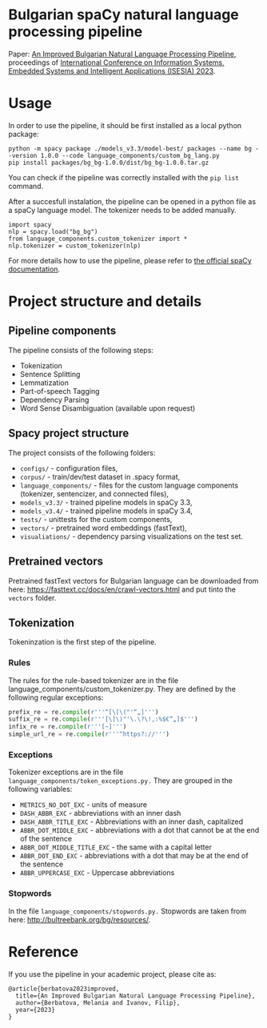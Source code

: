 # Bulgarian spaCy natural language processing pipeline

Paper: [An Improved Bulgarian Natural Language Processing Pipeline](https://www.researchgate.net/profile/Melania-Berbatova/publication/371081880_An_Improved_Bulgarian_Natural_Language_Processing_Pipeline/links/64787b68b3dfd73b7758815e/An-Improved-Bulgarian-Natural-Language-Processing-Pipeline.pdf), 
proceedings of [International Conference on Information Systems, Embedded Systems and Intelligent Applications (ISЕSIA) 2023](https://isesia.fmi.uni-sofia.bg/).


# Usage 

In order to use the pipeline, it should be first installed as a local python package:

```
python -m spacy package ./models_v3.3/model-best/ packages --name bg --version 1.0.0 --code language_components/custom_bg_lang.py
pip install packages/bg_bg-1.0.0/dist/bg_bg-1.0.0.tar.gz

```
You can check if the pipeline was correctly installed with the `pip list` command. 
 
After a succesfull instalation, the pipeline can be opened in a python file as a spaCy language model. The tokenizer needs to be added manually. 
```
import spacy
nlp = spacy.load("bg_bg")
from language_components.custom_tokenizer import *
nlp.tokenizer = custom_tokenizer(nlp)
```


For more details how to use the pipeline, please refer to [the official spaCy documentation](https://spacy.io/usage/models). 


# Project structure and details 

## Pipeline components 

The pipeline consists of the following steps:
- Tokenization
- Sentence Splitting
- Lemmatization
- Part-of-speech Tagging
- Dependency Parsing 
- Word Sense Disambiguation (available upon request) 


## Spacy project structure

The project consists of the following folders: 
- `configs/` - configuration files,
- `corpus/` - train/dev/test dataset in .spacy format,
- `language_components/` - files for the custom language components (tokenizer, sentencizer, and connected files), 
- `models_v3.3/` - trained pipeline models in spaCy 3.3, 
- `models_v3.4/` - trained pipeline models in spaCy 3.4,
- `tests/` - unittests for the custom components, 
- `vectors/` - pretrained word embeddings (fastText), 
- `visualiations/` - dependency parsing visualizations on the test set.

## Pretrained vectors

Pretrained fastText vectors for Bulgarian language can be downloaded from here: https://fasttext.cc/docs/en/crawl-vectors.html and put tinto the `vectors` folder.


## Tokenization 
Tokeninzation is the first step of the pipeline.  

### Rules 
The rules for the rule-based tokenizer are in the file language_components/custom_tokenizer.py. They are defined by the following regular exceptions: 

```python
prefix_re = re.compile(r'''^[\[\("'“„]''')
suffix_re = re.compile(r'''[\]\)"'\.\?\!,:%$€“„]$''')
infix_re = re.compile(r'''[~]''')
simple_url_re = re.compile(r'''^https?://''')
```

### Exceptions

Tokenizer exceptions are in the file  `language_components/token_exceptions.py.`
They are grouped in the following variables: 
- `METRICS_NO_DOT_EXC` - units of measure
- `DASH_ABBR_EXC` - abbreviations with an inner dash
- `DASH_ABBR_TITLE_EXC` - Abbreviations with an inner dash, capitalized
- `ABBR_DOT_MIDDLE_EXC` - abbreviations with a dot that cannot be at the end of the sentence
- `ABBR_DOT_MIDDLE_TITLE_EXC` - the same with a capital letter
- `ABBR_DOT_END_EXC` - abbreviations with a dot that may be at the end of the sentence
- `ABBR_UPPERCASE_EXC` - Uppercase abbreviations 

### Stopwords 
In the file `language_components/stopwords.py.` Stopwords are taken from here: http://bultreebank.org/bg/resources/. 

# Reference 

If you use the pipeline in your academic project, please cite as: 

```
@article{berbatova2023improved,
  title={An Improved Bulgarian Natural Language Processing Pipeline},
  author={Berbatova, Melania and Ivanov, Filip},
  year={2023}
}
```

